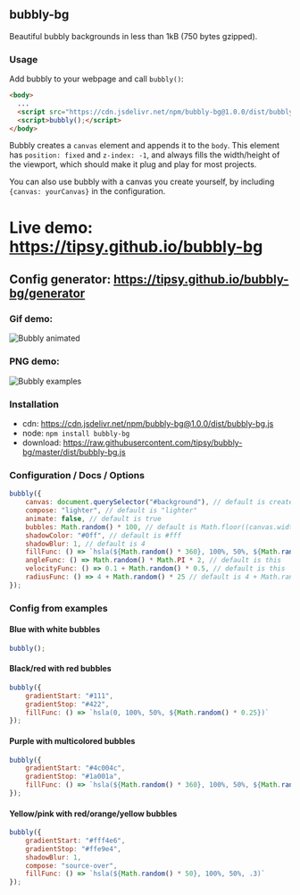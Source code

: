 ## bubbly-bg

Beautiful bubbly backgrounds in less than 1kB (750 bytes gzipped).

### Usage
Add bubbly to your webpage and call `bubbly()`: 
```html
<body>
  ...
  <script src="https://cdn.jsdelivr.net/npm/bubbly-bg@1.0.0/dist/bubbly-bg.js"></script>
  <script>bubbly();</script>
</body>
```

Bubbly creates a `canvas` element and appends it to the `body`. 
This element has `position: fixed` and `z-index: -1`, and always fills the
width/height of the viewport, which should make it plug and play for most projects.

You can also use bubbly with a canvas you create yourself,
by including `{canvas: yourCanvas}` in the configuration.

# Live demo: https://tipsy.github.io/bubbly-bg

## Config generator: https://tipsy.github.io/bubbly-bg/generator    

### Gif demo:
![Bubbly animated](https://tipsy.github.io/bubbly-bg/bubbly.gif)

### PNG demo:
![Bubbly examples](https://tipsy.github.io/bubbly-bg/bubbly.png)

### Installation
* cdn: https://cdn.jsdelivr.net/npm/bubbly-bg@1.0.0/dist/bubbly-bg.js
* node: `npm install bubbly-bg`
* download: https://raw.githubusercontent.com/tipsy/bubbly-bg/master/dist/bubbly-bg.js

### Configuration / Docs / Options

```javascript
bubbly({
    canvas: document.querySelector("#background"), // default is created and attached automatically
    compose: "lighter", // default is "lighter"
    animate: false, // default is true
    bubbles: Math.random() * 100, // default is Math.floor((canvas.width + canvas.height) * 0.02);
    shadowColor: "#0ff", // default is #fff
    shadowBlur: 1, // default is 4
    fillFunc: () => `hsla(${Math.random() * 360}, 100%, 50%, ${Math.random() * 0.25})`, // default is () => `hsla(0, 0%, 100%, ${r() * 0.1})`)
    angleFunc: () => Math.random() * Math.PI * 2, // default is this
    velocityFunc: () => 0.1 + Math.random() * 0.5, // default is this
    radiusFunc: () => 4 + Math.random() * 25 // default is 4 + Math.random() * width / 25
});
```

### Config from examples

#### Blue with white bubbles
```javascript
bubbly();
```

#### Black/red with red bubbles
```javascript
bubbly({
    gradientStart: "#111",
    gradientStop: "#422",
    fillFunc: () => `hsla(0, 100%, 50%, ${Math.random() * 0.25})`
});
```

#### Purple with multicolored bubbles
```javascript
bubbly({
    gradientStart: "#4c004c",
    gradientStop: "#1a001a",
    fillFunc: () => `hsla(${Math.random() * 360}, 100%, 50%, ${Math.random() * 0.25})`
});
```

#### Yellow/pink with red/orange/yellow bubbles
```javascript
bubbly({
    gradientStart: "#fff4e6",
    gradientStop: "#ffe9e4",
    shadowBlur: 1,
    compose: "source-over",
    fillFunc: () => `hsla(${Math.random() * 50}, 100%, 50%, .3)`
});
```
